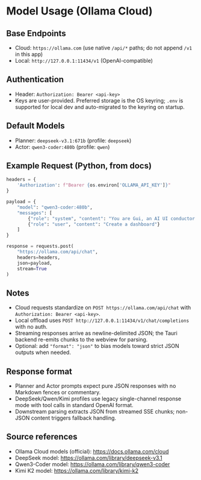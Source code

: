 # Model Usage (Ollama Cloud)

## Base Endpoints
- Cloud: `https://ollama.com` (use native `/api/*` paths; do not append `/v1` in this app)
- Local: `http://127.0.0.1:11434/v1` (OpenAI-compatible)

## Authentication
- Header: `Authorization: Bearer <api-key>`
- Keys are user-provided. Preferred storage is the OS keyring; `.env` is supported for local dev and auto-migrated to the keyring on startup.

## Default Models
- Planner: `deepseek-v3.1:671b` (profile: `deepseek`)
- Actor: `qwen3-coder:480b` (profile: `qwen`)

## Example Request (Python, from docs)
```python
headers = {
    'Authorization': f"Bearer {os.environ['OLLAMA_API_KEY']}"
}

payload = {
    "model": "qwen3-coder:480b",
    "messages": [
        {"role": "system", "content": "You are Gui, an AI UI conductor."},
        {"role": "user", "content": "Create a dashboard"}
    ]
}

response = requests.post(
    "https://ollama.com/api/chat",
    headers=headers,
    json=payload,
    stream=True
)
```

## Notes
- Cloud requests standardize on `POST https://ollama.com/api/chat` with `Authorization: Bearer <api-key>`.
- Local offload uses `POST http://127.0.0.1:11434/v1/chat/completions` with no auth.
- Streaming responses arrive as newline-delimited JSON; the Tauri backend re-emits chunks to the webview for parsing.
- Optional: add `"format": "json"` to bias models toward strict JSON outputs when needed.

## Response format
- Planner and Actor prompts expect pure JSON responses with no Markdown fences or commentary.
- DeepSeek/Qwen/Kimi profiles use legacy single-channel response mode with tool calls in standard OpenAI format.
- Downstream parsing extracts JSON from streamed SSE chunks; non-JSON content triggers fallback handling.

## Source references
- Ollama Cloud models (official): https://docs.ollama.com/cloud
- DeepSeek model: https://ollama.com/library/deepseek-v3.1
- Qwen3-Coder model: https://ollama.com/library/qwen3-coder
- Kimi K2 model: https://ollama.com/library/kimi-k2

